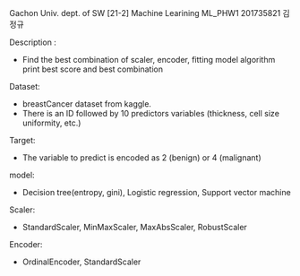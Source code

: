 
Gachon Univ. dept. of SW
[21-2] Machine Learining
ML_PHW1
201735821 김정규

Description :
- Find the best combination of scaler, encoder, fitting model algorithm print best score and best combination 

Dataset: 
- breastCancer dataset from kaggle.
- There is an ID followed by 10 predictors variables (thickness, cell size uniformity, etc.)

Target:
- The variable to predict is encoded as 2 (benign) or 4 (malignant)

model:
- Decision tree(entropy, gini), Logistic regression, Support vector machine

Scaler: 
- StandardScaler, MinMaxScaler, MaxAbsScaler, RobustScaler

Encoder:
- OrdinalEncoder, StandardScaler
